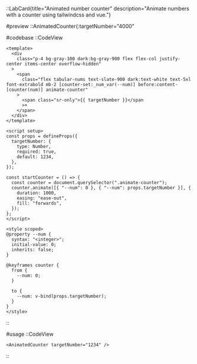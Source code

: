 ::LabCard{title="Animated number counter" description="Animate numbers with a counter using tailwindcss and vue."}

#preview
::AnimatedCounter{:targetNumber="4000"

#codebase
::CodeView

```vue
<template>
  <div
    class="p-4 bg-gray-100 dark:bg-gray-900 flex flex-col justify-center items-center overflow-hidden"
  >
    <span
      class="flex tabular-nums text-slate-900 dark:text-white text-5xl font-extrabold mb-2 [counter-set:_num_var(--num)] before:content-[counter(num)] animate-counter"
    >
      <span class="sr-only">{{ targetNumber }}</span
      >+
    </span>
  </div>
</template>

<script setup>
const props = defineProps({
  targetNumber: {
    type: Number,
    required: true,
    default: 1234,
  },
});

const startCounter = () => {
  const counter = document.querySelector(".animate-counter");
  counter.animate([{ "--num": 0 }, { "--num": props.targetNumber }], {
    duration: 1000,
    easing: "ease-out",
    fill: "forwards",
  });
};
</script>

<style scoped>
@property --num {
  syntax: "<integer>";
  initial-value: 0;
  inherits: false;
}

@keyframes counter {
  from {
    --num: 0;
  }

  to {
    --num: v-bind(props.targetNumber);
  }
}
</style>
```

::

#usage
::CodeView

```vue
<AnimatedCounter targetNumber="1234" />
```

::
